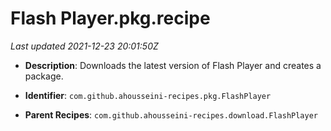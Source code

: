 # Flash Player.pkg.recipe

_Last updated 2021-12-23 20:01:50Z_

- **Description**: Downloads the latest version of Flash Player and creates a package.

- **Identifier**: `com.github.ahousseini-recipes.pkg.FlashPlayer`

- **Parent Recipes**: `com.github.ahousseini-recipes.download.FlashPlayer`
